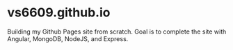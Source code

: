 # vs6609.github.io
Building my Github Pages site from scratch.
Goal is to complete the site with Angular, MongoDB, NodeJS, and Express.
